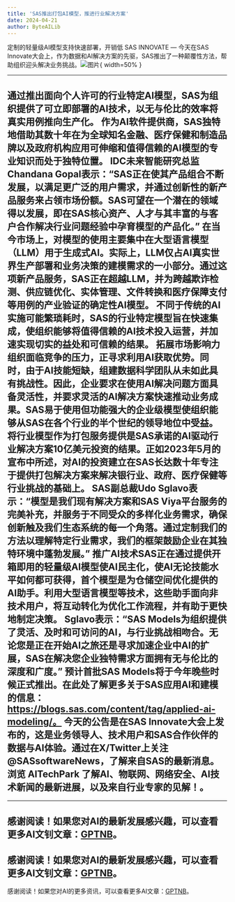 ```yaml
---
title: 'SAS推出打包AI模型，推进行业解决方案'
date: 2024-04-21
author: ByteAILib
---
```


定制的轻量级AI模型支持快速部署，开销低
SAS INNOVATE — 今天在SAS Innovate大会上，作为数据和AI解决方案的先驱，SAS推出了一种颠覆性方法，帮助组织迎头解决业务挑战。![图片](https://ai-techpark.com/wp-content/uploads/2020/06/Buyer-Guide-500x281-1.jpg){ width=50% }

---
通过推出面向个人许可的行业特定AI模型，SAS为组织提供了可立即部署的AI技术，以无与伦比的效率将真实用例推向生产化。
作为AI软件提供商，SAS独特地借助其数十年在为全球知名金融、医疗保健和制造品牌以及政府机构应用可伸缩和值得信赖的AI模型的专业知识而处于独特位置。
IDC未来智能研究总监Chandana Gopal表示：“SAS正在使其产品组合不断发展，以满足更广泛的用户需求，并通过创新性的新产品服务来占领市场份额。SAS可望在一个潜在的领域得以发展，即在SAS核心资产、人才与其丰富的与客户合作解决行业问题经验中孕育模型的产品化。”
在当今市场上，对模型的使用主要集中在大型语言模型（LLM）用于生成式AI。实际上，LLM仅占AI真实世界生产部署和业务决策的建模需求的一小部分。通过这项新产品服务，SAS正在超越LLM，并为跨越欺诈检测、供应链优化、实体管理、文件转换和医疗保障支付等用例的产业验证的确定性AI模型。
不同于传统的AI实施可能繁琐耗时，SAS的行业特定模型旨在快速集成，使组织能够将值得信赖的AI技术投入运营，并加速实现切实的益处和可信赖的结果。
拓展市场影响力组织面临竞争的压力，正寻求利用AI获取优势。同时，由于AI技能短缺，组建数据科学团队从未如此具有挑战性。因此，企业要求在使用AI解决问题方面具备灵活性，并要求灵活的AI解决方案快速推动业务成果。SAS易于使用但功能强大的企业级模型使组织能够从SAS在各个行业的半个世纪的领导地位中受益。
将行业模型作为打包服务提供是SAS承诺的AI驱动行业解决方案10亿美元投资的结果。正如2023年5月的宣布中所述，对AI的投资建立在SAS长达数十年专注于提供打包解决方案来解决银行业、政府、医疗保健等行业挑战的基础上。
SAS副总裁Udo Sglavo表示：“模型是我们现有解决方案和SAS Viya平台服务的完美补充，并服务于不同受众的多样化业务需求，确保创新触及我们生态系统的每一个角落。通过定制我们的方法以理解特定行业需求，我们的框架鼓励企业在其独特环境中蓬勃发展。”
推广AI技术SAS正在通过提供开箱即用的轻量级AI模型使AI民主化，使AI无论技能水平如何都可获得，首个模型是为仓储空间优化提供的AI助手。利用大型语言模型等技术，这些助手面向非技术用户，将互动转化为优化工作流程，并有助于更快地制定决策。
Sglavo表示：“SAS Models为组织提供了灵活、及时和可访问的AI，与行业挑战相吻合。无论您是正在开始AI之旅还是寻求加速企业中AI的扩展，SAS在解决您企业独特需求方面拥有无与伦比的深度和广度。”
预计首批SAS Models将于今年晚些时候正式推出。在此处了解更多关于SAS应用AI和建模的信息：https://blogs.sas.com/content/tag/applied-ai-modeling/。
今天的公告是在SAS Innovate大会上发布的，这是业务领导人、技术用户和SAS合作伙伴的数据与AI体验。通过在X/Twitter上关注@SASsoftwareNews，了解来自SAS的最新消息。
浏览 AITechPark 了解AI、物联网、网络安全、AI技术新闻的最新进展，以及来自行业专家的见解！。
---

---
感谢阅读！如果您对AI的最新发展感兴趣，可以查看更多AI文钊文章：[GPTNB](https://gptnb.com)。
---
感谢阅读！如果您对AI的最新发展感兴趣，可以查看更多AI文钊文章：[GPTNB](https://gptnb.com)。
---
感谢阅读！如果您对AI的更多资讯，可以查看更多AI文章：[GPTNB](https://gptnb.com)。